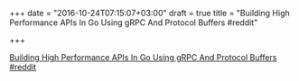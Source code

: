 +++
date = "2016-10-24T07:15:07+03:00"
draft = true
title = "Building High Performance APIs In Go Using gRPC And Protocol Buffers  #reddit"

+++

<p><a href="https://t.co/gYnKS4upDi">Building High Performance APIs In Go Using gRPC And Protocol Buffers  #reddit</a></p>
